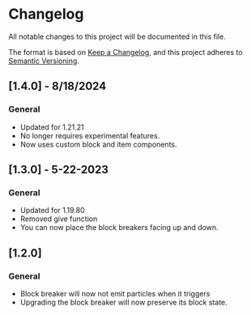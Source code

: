 # Changelog

All notable changes to this project will be documented in this file.

The format is based on [Keep a Changelog](https://keepachangelog.com/en/1.0.0/), and this project adheres to [Semantic Versioning](https://semver.org/spec/v2.0.0.html).

## [1.4.0] - 8/18/2024

### General

- Updated for 1.21.21
- No longer requires experimental features.
- Now uses custom block and item components.

## [1.3.0] - 5-22-2023

### General

- Updated for 1.19.80
- Removed give function
- You can now place the block breakers facing up and down.

## [1.2.0]

### General

- Block breaker will now not emit particles when it triggers
- Upgrading the block breaker will now preserve its block state.

